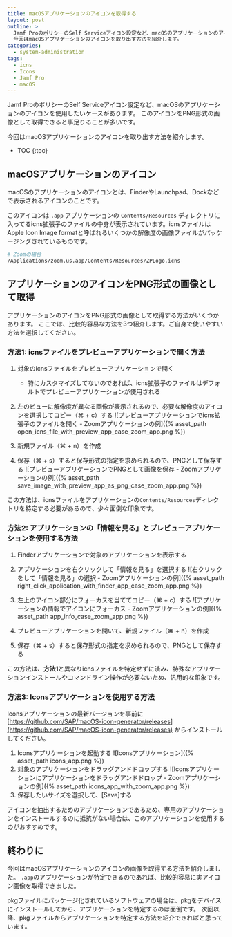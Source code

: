```yaml
---
title: macOSアプリケーションのアイコンを取得する
layout: post
outline: >
  Jamf ProのポリシーのSelf Serviceアイコン設定など、macOSのアプリケーションのアイコンを使用したいケースがあります。
  今回はmacOSアプリケーションのアイコンを取り出す方法を紹介します。
categories:
  - system-administration
tags:
  - icns
  - Icons
  - Jamf Pro
  - macOS
---
```


Jamf ProのポリシーのSelf Serviceアイコン設定など、macOSのアプリケーションのアイコンを使用したいケースがあります。
このアイコンをPNG形式の画像として取得できると事足りることが多いです。

今回はmacOSアプリケーションのアイコンを取り出す方法を紹介します。

* TOC
{:toc}

## macOSアプリケーションのアイコン

macOSのアプリケーションのアイコンとは、FinderやLaunchpad、Dockなどで表示されるアイコンのことです。

このアイコンは `.app` アプリケーションの `Contents/Resources` ディレクトリに入ってるicns拡張子のファイルの中身が表示されています。icnsファイルはApple Icon Image formatと呼ばれるいくつかの解像度の画像ファイルがパッケージングされているものです。

```sh
# Zoomの場合
/Applications/zoom.us.app/Contents/Resources/ZPLogo.icns
```

## アプリケーションのアイコンをPNG形式の画像として取得

アプリケーションのアイコンをPNG形式の画像として取得する方法がいくつかあります。
ここでは、比較的容易な方法を3つ紹介します。ご自身で使いやすい方法を選択してください。

### 方法1: icnsファイルをプレビューアプリケーションで開く方法

1. 対象のicnsファイルをプレビューアプリケーションで開く
    * 特にカスタマイズしてないのであれば、icns拡張子のファイルはデフォルトでプレビューアプリケーションが使用される
1. 左のビューに解像度が異なる画像が表示されるので、必要な解像度のアイコンを選択してコピー（⌘ + c）する
    ![プレビューアプリケーションでicns拡張子のファイルを開く - Zoomアプリケーションの例]({% asset_path open_icns_file_with_preview_app_case_zoom_app.png %})

1. 新規ファイル（⌘ + n）を作成
1. 保存（⌘ + s）すると保存形式の指定を求められるので、PNGとして保存する
    ![プレビューアプリケーションでPNGとして画像を保存 - Zoomアプリケーションの例]({% asset_path save_image_with_preview_app_as_png_case_zoom_app.png %})

この方法は、icnsファイルをアプリケーションの`Contents/Resources`ディレクトリを特定する必要があるので、少々面倒な印象です。

### 方法2: アプリケーションの「情報を見る」とプレビューアプリケーションを使用する方法

1. Finderアプリケーションで対象のアプリケーションを表示する
1. アプリケーションを右クリックして「情報を見る」を選択する
    ![右クリックをして「情報を見る」の選択 - Zoomアプリケーションの例]({% asset_path right_click_application_with_finder_app_case_zoom_app.png %})

1. 左上のアイコン部分にフォーカスを当ててコピー（⌘ + c）する
    ![アプリケーションの情報でアイコンにフォーカス - Zoomアプリケーションの例]({% asset_path app_info_case_zoom_app.png %})

1. プレビューアプリケーションを開いて、新規ファイル（⌘ + n）を作成
1. 保存（⌘ + s）すると保存形式の指定を求められるので、PNGとして保存する

この方法は、**方法1**と異なりicnsファイルを特定せずに済み、特殊なアプリケーションインストールやコマンドライン操作が必要ないため、汎用的な印象です。

### 方法3: Iconsアプリケーションを使用する方法

Iconsアプリケーションの最新バージョンを事前に [https://github.com/SAP/macOS-icon-generator/releases](https://github.com/SAP/macOS-icon-generator/releases) からインストールしてください。

1. Iconsアプリケーションを起動する
    ![Iconsアプリケーション]({% asset_path icons_app.png %})
1. 対象のアプリケーションをドラッグアンドドロップする
    ![Iconsアプリケーションにアプリケーションをドラッグアンドドロップ - Zoomアプリケーションの例]({% asset_path icons_app_with_zoom_app.png %})
1. 保存したいサイズを選択して、[Save]する

アイコンを抽出するためのアプリケーションであるため、専用のアプリケーションをインストールするのに抵抗がない場合は、このアプリケーションを使用するのがおすすめです。

## 終わりに

今回はmacOSアプリケーションのアイコンの画像を取得する方法を紹介しました。
`.app`のアプリケーションが特定できるのであれば、比較的容易に実アイコン画像を取得できました。

pkgファイルにパッケージ化されているソフトウェアの場合は、pkgをデバイスにインストールしてから、アプリケーションを特定するのは面倒です。
次回以降、pkgファイルからアプリケーションを特定する方法を紹介できればと思っています。
